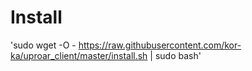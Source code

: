 # Install
'sudo wget -O - https://raw.githubusercontent.com/kor-ka/uproar_client/master/install.sh | sudo bash'
